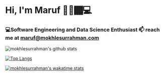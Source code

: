 # Hi, I'm Maruf 👋🏾🏾‍💻

<!--
**mokhlesurrahman/mokhlesurrahman** is a ✨ _special_ ✨ repository because its `README.md` (this file) appears on your GitHub profile.

Here are some ideas to get you started:

- 🔭 I’m currently working on ...
- 🌱 I’m currently learning DeeP Learning
- 👯 I’m looking to collaborate on ...
- 🤔 I’m looking for help with ...
- 💬 Ask me about ...
- 📫 How to reach me: ...
- 😄 Pronouns: ...
- ⚡ Fun fact: ...
-->

### 💻Software Engineering and Data Science Enthusiast 📫 reach me at maruf@mokhlesurrahman.com

![mokhlesurrahman's github stats](https://github-readme-stats.vercel.app/api?username=mokhlesurrahman&count_private=true)

[![Top Langs](https://github-readme-stats.vercel.app/api/top-langs/?username=mokhlesurrahman)](https://github.com/mokhlesurrahman/github-readme-stats)

[![mokhlesurrahman's wakatime stats](https://github-readme-stats.vercel.app/api/wakatime?username=mokhlesurrahman)](https://github.com/mokhlesurrahman/github-readme-stats)
